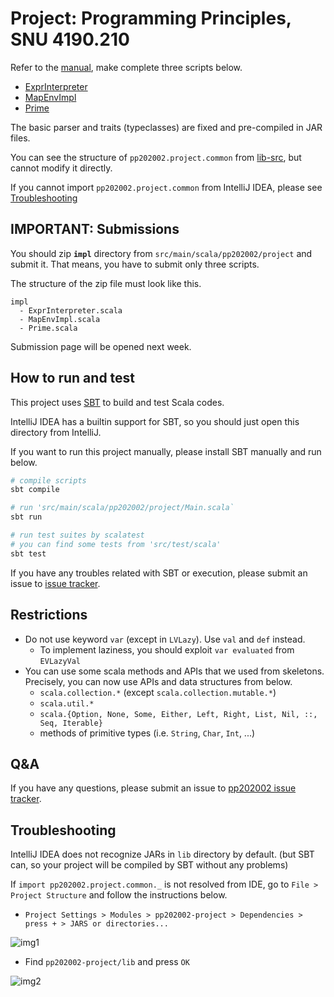 # Project: Programming Principles, SNU 4190.210

Refer to the [manual](pp_proj.pdf), make complete three scripts below.
* [ExprInterpreter](src/main/scala/pp202002/project/impl/ExprInterpreter.scala)
* [MapEnvImpl](src/main/scala/pp202002/project/impl/MapEnvImpl.scala) 
* [Prime](src/main/scala/pp202002/project/impl/Prime.scala)

The basic parser and traits (typeclasses) are fixed and pre-compiled in JAR files.

You can see the structure of `pp202002.project.common` from [lib-src](lib-src), but cannot modify it directly. 

If you cannot import `pp202002.project.common` from IntelliJ IDEA, please see [Troubleshooting](#troubleshooting)

## IMPORTANT: Submissions

You should zip **`impl`** directory from `src/main/scala/pp202002/project` and submit it. That means, you have to submit only three scripts.

The structure of the zip file must look like this.

```
impl
  - ExprInterpreter.scala
  - MapEnvImpl.scala
  - Prime.scala
```

Submission page will be opened next week. 

## How to run and test

This project uses [SBT](https://www.scala-sbt.org/) to build and test Scala codes. 

IntelliJ IDEA has a builtin support for SBT, so you should just open this directory from IntelliJ.

If you want to run this project manually, please install SBT manually and run below.
 
```bash
# compile scripts
sbt compile

# run 'src/main/scala/pp202002/project/Main.scala`
sbt run

# run test suites by scalatest
# you can find some tests from 'src/test/scala' 
sbt test
```

If you have any troubles related with SBT or execution, please submit an issue to [issue tracker](https://github.com/snu-sf-class/pp202002/issues).

## Restrictions

* Do not use keyword `var` (except in `LVLazy`). Use `val` and `def` instead.
  * To implement laziness, you should exploit `var evaluated` from `EVLazyVal`  
* You can use some scala methods and APIs that we used from skeletons. Precisely, you can now use APIs and data structures from below. 
  * `scala.collection.*` (except `scala.collection.mutable.*`)
  * `scala.util.*`
  * `scala.{Option, None, Some, Either, Left, Right, List, Nil, ::, Seq, Iterable}`
  * methods of primitive types (i.e. `String`, `Char`, `Int`, ...) 

## Q&A

If you have any questions, please submit an issue to [pp202002 issue tracker](https://github.com/snu-sf-class/pp202002/issues).


## Troubleshooting

IntelliJ IDEA does not recognize JARs in `lib` directory by default. (but SBT can, so your project will be compiled by SBT without any problems)
 
If `import pp202002.project.common._` is not resolved from IDE, go to `File > Project Structure` and follow the instructions below.

* `Project Settings > Modules > pp202002-project > Dependencies > press + > JARS or directories...`

![img1](imgs/img1.png)

* Find `pp202002-project/lib` and press `OK`

![img2](imgs/img2.png)

